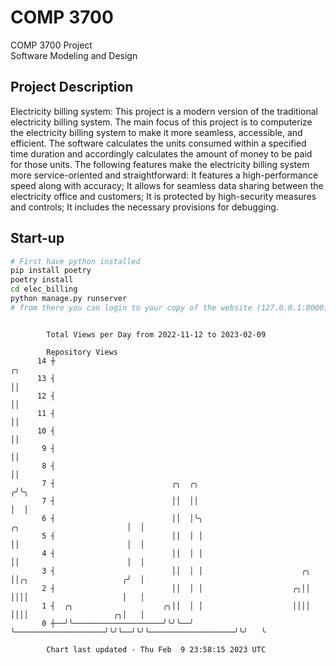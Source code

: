 # COMP 3700
COMP 3700 Project  
Software Modeling and Design
## Project Description
Electricity billing system: This project is a modern version of the traditional electricity billing system. The main focus of this project is to computerize the electricity billing system to make it more seamless, accessible, and efficient. The software calculates the units consumed within a specified time duration and accordingly calculates the amount of money to be paid for those units. The following features make the electricity billing system more service-oriented and straightforward: It features a high-performance speed along with accuracy; It allows for seamless data sharing between the electricity office and customers; It is protected by high-security measures and controls; It includes the necessary provisions for debugging.

## Start-up
```bash
# First have python installed
pip install poetry
poetry install
cd elec_billing
python manage.py runserver
# from there you can login to your copy of the website (127.0.0.1:8000), default creds are admin/admin
```

```

        Total Views per Day from 2022-11-12 to 2023-02-09

        Repository Views
      14 ┼                                                                                      ╭╮
      13 ┤                                                                                      ││
      12 ┤                                                                                      ││
      11 ┤                                                                                      ││
      10 ┤                                                                                      ││
       9 ┤                                                                                      ││
       8 ┤                                                                                      ││
       7 ┤                          ╭╮  ╭╮                                                     ╭╯╰╮
       7 ┤                          ││  ││                                                     │  │
       6 ┤                          ││  │╰╮                          ╭╮                        │  │
       5 ┤                          ││  │ │                          ││                        │  │
       4 ┤                          ││  │ │                          ││                        │  │
       3 ┤                          ││  │ │                      ╭╮  ││╭╮                     ╭╯  │
       2 ┤                          ││  │ │                    ╭╮││  ││││                     │   │
       1 ┤  ╭╮                    ╭╮││  │ │                    ││││  ││││                   ╭╮│   │
       0 ┼──╯╰────────────────────╯╰╯╰──╯ ╰────────────────────╯╰╯╰──╯╰╯╰───────────────────╯╰╯   ╰

        Chart last updated - Thu Feb  9 23:58:15 2023 UTC
        
```
